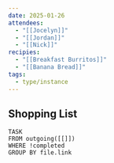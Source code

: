 ```yaml
---
date: 2025-01-26
attendees:
  - "[[Jocelyn]]"
  - "[[Jordan]]"
  - "[[Nick]]"
recipies:
  - "[[Breakfast Burritos]]"
  - "[[Banana Bread]]"
tags:
  - type/instance
---
```


## Shopping List
```dataview
TASK
FROM outgoing([[]])
WHERE !completed
GROUP BY file.link
```

